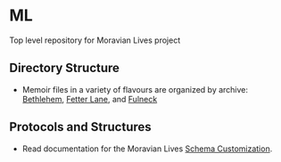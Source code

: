 # ML
Top level repository for Moravian Lives project

## Directory Structure
* Memoir files in a variety of flavours are organized by archive: [Bethlehem](https://github.com/moravianlives/ML/tree/master/Bethlehem), [Fetter Lane](https://github.com/moravianlives/ML/tree/master/FetterLane), and [Fulneck](https://github.com/moravianlives/ML/tree/master/Fulneck)

## Protocols and Structures
* Read documentation for the Moravian Lives [Schema Customization](https://s3.amazonaws.com/moravianlives.bucknell.edu/data/ML_SchemaDocumentation.html).
